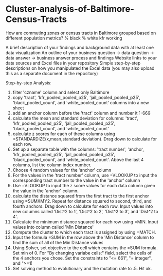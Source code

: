 # Cluster-analysis-of-Baltimore-Census-Tracts

How are commuting zones or census tracts in Baltimore grouped based on different population metrics?
% black
% white
kfr
working

A brief description of your findings and background data with at least one data visualization
An outline of your business question → data question → data answer → business answer process and findings
Website links to your data sources and Excel files in your repository
Simple step-by-step descriptions on how you manipulated the Excel data (you may also upload this as a separate document in the repository)

Step-by-step Analysis:

1) filter 'czname' column and select only Baltimore
2) copy 'tract', 'kfr_pooled_pooled_p25', 'jail_pooled_pooled_p25', 'black_pooled_count', and 'white_pooled_count' columns into a new sheet
3) add an anchor column before the 'tract' column and number it 1-666
4) calculate the mean and standard deviation for columns: 'tract', 'kfr_pooled_pooled_p25', 'jail_pooled_pooled_p25', 'black_pooled_count', and 'white_pooled_count'
5) calculate z scores for each of these columns using =STANDARDIZE(x,mean,standard deviation). Drag down to calculate for each row.
6) Set up a separate table with the columns: 'tract number', 'anchor, 'kfr_pooled_pooled_p25', 'jail_pooled_pooled_p25', 'black_pooled_count', and 'white_pooled_count'. Above the last 4 columns, list the column index number.
7) Choose 4 random values for the 'anchor' column
8) For the values in the 'tract number' column, use =VLOOKUP to input the corresponding tract number to the value in the 'anchor' column
9) Use =VLOOKUP to input the z score values for each data column given the value in the 'anchor' column. 
10) calculate the distance squared from the first tract to the first anchor using =SUMXMY2. Repeat for distance squared to second, third, and fourth anchors. Drag down to calculate for each row. Input values into new columns called 'Dist^2 to 1',	 'Dist^2 to 2',	'Dist^2 to 3', and 'Dist^2 to 4'.
11) Calculate the minimum distance squared for each row using =MIN. Input values into column called 'Min Distance'
12) Compute the cluster to which each tract is assigned by using =MATCH.
13) Input the formula =SUM in the row above the 'Min Distance' column to find the sum of all of the Min Distance values
14) Using Solver, set objective to the cell which contains the =SUM formula. Set min of 0. For "By changing variabe cells:" field, select the cells of the 4 anchors you chose. Set the constraints to "<= 661", "= integer", and ">=1)
15) Set solving method to evolutionary and the mutation rate to .5. Hit ok.
